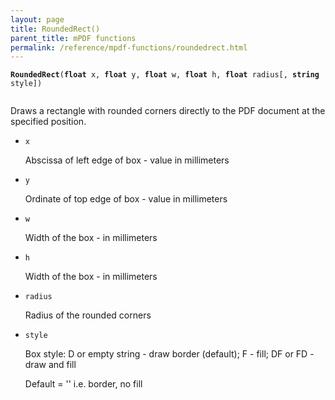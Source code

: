 ```yaml
---
layout: page
title: RoundedRect()
parent_title: mPDF functions
permalink: /reference/mpdf-functions/roundedrect.html
---
```


<div id="bpmbook" class="bpmbook" style="direction:ltr;">
<div class="topic_user_field">
<div id="U0">
<p><code><b>RoundedRect</b>(<b>float</b> x, <b>float</b> y, <b>float</b> w, <b>float</b> h, <b>float</b> radius[, <b>string</b> style])

</code> Draws a rectangle with rounded corners directly to the PDF document at the specified position.</p>
<ul>
<li><code>x</code>

Abscissa of left edge of box - value in millimeters</li>
<li><code>y</code>

Ordinate of top edge of box - value in millimeters</li>
<li><code>w</code>

Width of the box - in millimeters</li>
<li><code>h</code>

Width of the box - in millimeters</li>
<li><code>radius</code>

Radius of the rounded corners</li>
<li><code>style</code>

Box style: D or empty string - draw border (default); F - fill; DF or FD - draw and fill

Default = '' i.e. border, no fill</li>
</ul>
</div>
</div>


